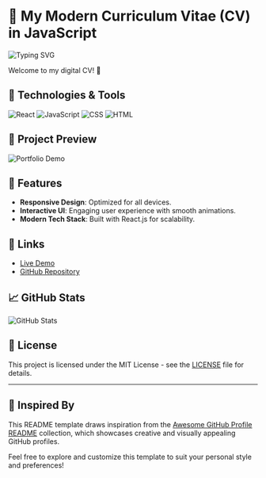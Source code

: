 # 💼 My Modern Curriculum Vitae (CV) in JavaScript

![Typing SVG](https://readme-typing-svg.demolab.com?font=Fira+Code&size=24&pause=1000&color=F7A8B8&width=435&lines=Hi+there!+I'm+Pranta+%F0%9F%91%8B;Welcome+to+my+portfolio+website+%F0%9F%8C%8F)

Welcome to my digital CV! 🚀

## 🧰 Technologies & Tools

![React](https://img.shields.io/badge/React-61DAFB?style=flat-square&logo=react&logoColor=black)
![JavaScript](https://img.shields.io/badge/JavaScript-F7DF1E?style=flat-square&logo=javascript&logoColor=black)
![CSS](https://img.shields.io/badge/CSS-1572B6?style=flat-square&logo=css3&logoColor=white)
![HTML](https://img.shields.io/badge/HTML-E34F26?style=flat-square&logo=html5&logoColor=white)

## 📸 Project Preview

![Portfolio Demo](https://github.com/pranta2003/My_Portfolio/raw/main/public/preview.gif)

## 📌 Features

- **Responsive Design**: Optimized for all devices.
- **Interactive UI**: Engaging user experience with smooth animations.
- **Modern Tech Stack**: Built with React.js for scalability.

## 🔗 Links

- [Live Demo](https://pranta2003.github.io/My_Portfolio/)
- [GitHub Repository](https://github.com/pranta2003/My_Portfolio)

## 📈 GitHub Stats

![GitHub Stats](https://github-readme-stats.vercel.app/api?username=pranta2003&show_icons=true&hide_title=true&hide=prs&count_private=true&theme=radical)

## 📝 License

This project is licensed under the MIT License - see the [LICENSE](https://github.com/pranta2003/My_Portfolio/blob/main/LICENSE) file for details.

---

## 🎨 Inspired By

This README template draws inspiration from the [Awesome GitHub Profile README](https://github.com/abhisheknaiidu/awesome-github-profile-readme) collection, which showcases creative and visually appealing GitHub profiles.

Feel free to explore and customize this template to suit your personal style and preferences!
